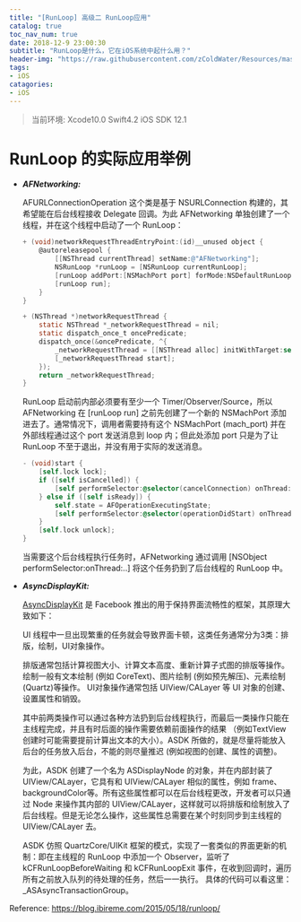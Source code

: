 ```yaml
---
title: "[RunLoop] 高级二 RunLoop应用"
catalog: true
toc_nav_num: true
date: 2018-12-9 23:00:30
subtitle: "RunLoop是什么，它在iOS系统中起什么用？"
header-img: "https://raw.githubusercontent.com/zColdWater/Resources/master/Images/piano1.jpg"
tags:
- iOS
catagories:
- iOS
---
```


> 当前环境: Xcode10.0 Swift4.2 iOS SDK 12.1


RunLoop 的实际应用举例
=======

* ***AFNetworking:***
    
    AFURLConnectionOperation 这个类是基于 NSURLConnection 构建的，其希望能在后台线程接收 Delegate 回调。为此 AFNetworking 单独创建了一个线程，并在这个线程中启动了一个 RunLoop：
    ``` ObjectiveC
    + (void)networkRequestThreadEntryPoint:(id)__unused object {
        @autoreleasepool {
            [[NSThread currentThread] setName:@"AFNetworking"];
            NSRunLoop *runLoop = [NSRunLoop currentRunLoop];
            [runLoop addPort:[NSMachPort port] forMode:NSDefaultRunLoopMode];
            [runLoop run];
        }
    }
    
    + (NSThread *)networkRequestThread {
        static NSThread *_networkRequestThread = nil;
        static dispatch_once_t oncePredicate;
        dispatch_once(&oncePredicate, ^{
            _networkRequestThread = [[NSThread alloc] initWithTarget:self selector:@selector(networkRequestThreadEntryPoint:) object:nil];
            [_networkRequestThread start];
        });
        return _networkRequestThread;
    }

    ```

    RunLoop 启动前内部必须要有至少一个 Timer/Observer/Source，所以 AFNetworking 在 [runLoop run] 之前先创建了一个新的 NSMachPort 添加进去了。通常情况下，调用者需要持有这个 NSMachPort (mach_port) 并在外部线程通过这个 port 发送消息到 loop 内；但此处添加 port 只是为了让 RunLoop 不至于退出，并没有用于实际的发送消息。

    ``` ObjectiveC
    - (void)start {
        [self.lock lock];
        if ([self isCancelled]) {
            [self performSelector:@selector(cancelConnection) onThread:[[self class] networkRequestThread] withObject:nil waitUntilDone:NO modes:[self.runLoopModes allObjects]];
        } else if ([self isReady]) {
            self.state = AFOperationExecutingState;
            [self performSelector:@selector(operationDidStart) onThread:[[self class] networkRequestThread] withObject:nil waitUntilDone:NO modes:[self.runLoopModes allObjects]];
        }
        [self.lock unlock];
    }
    ```
    当需要这个后台线程执行任务时，AFNetworking 通过调用 [NSObject performSelector:onThread:..] 将这个任务扔到了后台线程的 RunLoop 中。


* ***AsyncDisplayKit:***

    [AsyncDisplayKit](https://github.com/facebookarchive/AsyncDisplayKit) 是 Facebook 推出的用于保持界面流畅性的框架，其原理大致如下：

    UI 线程中一旦出现繁重的任务就会导致界面卡顿，这类任务通常分为3类：排版，绘制，UI对象操作。

    排版通常包括计算视图大小、计算文本高度、重新计算子式图的排版等操作。
    绘制一般有文本绘制 (例如 CoreText)、图片绘制 (例如预先解压)、元素绘制 (Quartz)等操作。
    UI对象操作通常包括 UIView/CALayer 等 UI 对象的创建、设置属性和销毁。

    其中前两类操作可以通过各种方法扔到后台线程执行，而最后一类操作只能在主线程完成，并且有时后面的操作需要依赖前面操作的结果 （例如TextView创建时可能需要提前计算出文本的大小）。ASDK 所做的，就是尽量将能放入后台的任务放入后台，不能的则尽量推迟 (例如视图的创建、属性的调整)。

    为此，ASDK 创建了一个名为 ASDisplayNode 的对象，并在内部封装了 UIView/CALayer，它具有和 UIView/CALayer 相似的属性，例如 frame、backgroundColor等。所有这些属性都可以在后台线程更改，开发者可以只通过 Node 来操作其内部的 UIView/CALayer，这样就可以将排版和绘制放入了后台线程。但是无论怎么操作，这些属性总需要在某个时刻同步到主线程的 UIView/CALayer 去。

    ASDK 仿照 QuartzCore/UIKit 框架的模式，实现了一套类似的界面更新的机制：即在主线程的 RunLoop 中添加一个 Observer，监听了 kCFRunLoopBeforeWaiting 和 kCFRunLoopExit 事件，在收到回调时，遍历所有之前放入队列的待处理的任务，然后一一执行。
    具体的代码可以看这里：_ASAsyncTransactionGroup。 


Reference:
https://blog.ibireme.com/2015/05/18/runloop/